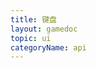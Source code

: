 ```yaml
---
title: 键盘
layout: gamedoc
topic: ui
categoryName: api
---
```

<!-- md game/api/ui/_keyboard/showKeyboard.md -->
<!-- md game/api/ui/_keyboard/hideKeyboard.md -->
<!-- md game/api/ui/_keyboard/onKeyboardInput.md -->
<!-- md game/api/ui/_keyboard/offKeyboardInput.md -->
<!-- md game/api/ui/_keyboard/onKeyboardComplete.md -->
<!-- md game/api/ui/_keyboard/offKeyboardComplete.md -->
<!-- md game/api/ui/_keyboard/onKeyboardConfirm.md -->
<!-- md game/api/ui/_keyboard/offKeyboardConfirm.md -->
<!-- md game/api/ui/_keyboard/updateKeyboard.md -->
